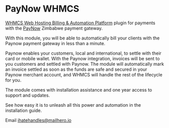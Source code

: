 # PayNow WHMCS
[WHMCS Web Hosting Billing & Automation Platform](https://www.whmcs.com/) plugin for payments with the [PayNow](https://paynow.co.zw) Zimbabwe payment gateway.

With this module, you will be able to automatically bill your clients with the Paynow payment gateway in less than a minute.

Paynow enables your customers, local and international, to settle with their card or mobile wallet. With the Paynow integration, invoices will be sent to you customers and settled with Paynow. The module will automatically mark an invoice settled as soon as the funds are safe and secured in your Paynow merchant account, and WHMCS will handle the rest of the lifecycle for you.

The module comes with installation assistance and one year access to support and updates.

See how easy it is to unleash all this power and automation in the installation guide.

Email [ihatehandles@mailhero.io](ihatehandles@mailhero.io)
